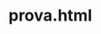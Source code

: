 # prova.html
<body>
  <head>
    <style>
      <div id="spinner"></div>
     
</style>
</head>
</body>

